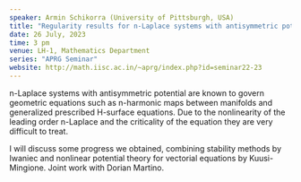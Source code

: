 ```yaml
---
speaker: Armin Schikorra (University of Pittsburgh, USA)
title: "Regularity results for n-Laplace systems with antisymmetric potential"
date: 26 July, 2023
time: 3 pm
venue: LH-1, Mathematics Department
series: "APRG Seminar"
website: http://math.iisc.ac.in/~aprg/index.php?id=seminar22-23
---
```


n-Laplace systems with antisymmetric potential are known to govern
geometric equations such as n-harmonic maps between manifolds and
generalized prescribed H-surface equations. Due to the nonlinearity of
the leading order n-Laplace and the criticality of the equation they
are very difficult to treat.

I will discuss some progress we obtained, combining stability methods
by Iwaniec and nonlinear potential theory for vectorial equations by
Kuusi-Mingione. Joint work with Dorian Martino.
